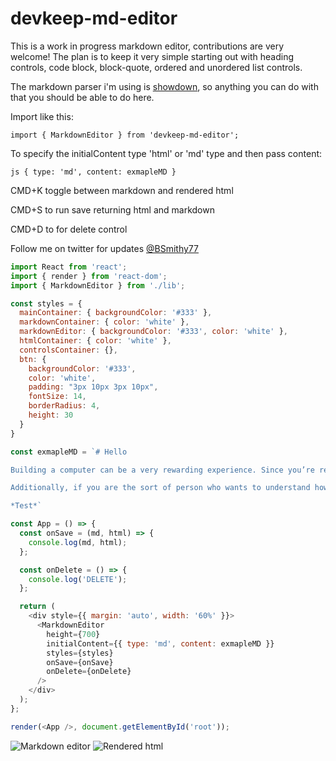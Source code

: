 # devkeep-md-editor

This is a work in progress markdown editor, contributions are very welcome!
The plan is to keep it very simple starting out with heading controls, code block, block-quote, ordered and unordered list controls.

The markdown parser i'm using is [showdown](https://github.com/showdownjs/showdown), so anything you can do with that you should be able to do here.

Import like this:

```import { MarkdownEditor } from 'devkeep-md-editor';```

To specify the initialContent type 'html' or 'md' type and then pass content:

```js { type: 'md', content: exmapleMD }```

CMD+K toggle between markdown and rendered html

CMD+S to run save returning html and markdown

CMD+D to for delete control

Follow me on twitter for updates [@BSmithy77](https://twitter.com/BSmithy77)

```js
import React from 'react';
import { render } from 'react-dom';
import { MarkdownEditor } from './lib';

const styles = {
  mainContainer: { backgroundColor: '#333' },
  markdownContainer: { color: 'white' },
  markdownEditor: { backgroundColor: '#333', color: 'white' },
  htmlContainer: { color: 'white' },
  controlsContainer: {},
  btn: {
    backgroundColor: '#333',
    color: 'white',
    padding: "3px 10px 3px 10px",
    fontSize: 14,
    borderRadius: 4,
    height: 30
  }
}

const exmapleMD = `# Hello

Building a computer can be a very rewarding experience. Since you’re reading this, you’re probably thinking about building your next computer instead of buying one pre-built. This is a very viable option these days and can bring many benefits; you can learn a lot about computer hardware by building one, you get a totally personalized computer, you can choose better components and you may be able to save some money and have fun.

Additionally, if you are the sort of person who wants to understand how things work, if you take broken stuff apart just to see how it all fits together, if you have a drawer somewhere full of “parts” you think may come in handy someday, then you just may be in the right place.

*Test*`

const App = () => {
  const onSave = (md, html) => {
    console.log(md, html);
  };

  const onDelete = () => {
    console.log('DELETE');
  };

  return (
    <div style={{ margin: 'auto', width: '60%' }}>
      <MarkdownEditor
        height={700}
        initialContent={{ type: 'md', content: exmapleMD }}
        styles={styles}
        onSave={onSave}
        onDelete={onDelete}
      />
    </div>
  );
};

render(<App />, document.getElementById('root'));
```
![Markdown editor](https://github.com/bbsmithy/devkeep-md-editor/raw/master/screenshots/md.png "Markdown editor")
![Rendered html](https://github.com/bbsmithy/devkeep-md-editor/raw/master/screenshots/render.png "Rendered html")
